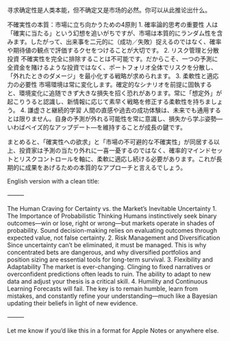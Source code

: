 寻求确定性是人类本能，但不确定又是市场的必然。你可以从此推论出什么。

不確実性の本質：市場に立ち向かうための4原則
	1.	確率論的思考の重要性
人は「確実に当たる」という幻想を追いがちですが、市場は本質的にランダム性を含みます。したがって、出来事を二元的に（成功／失敗）捉えるのではなく、確率や期待値の観点で評価するクセをつけることが大切です。
	2.	リスク管理と分散投資
不確実性を完全に排除することは不可能です。だからこそ、一つの予測に全資金を賭けるような投資ではなく、ポートフォリオ全体でリスクを分散し、「外れたときのダメージ」を最小化する戦略が求められます。
	3.	柔軟性と適応力の必要性
市場環境は常に変化します。確定的なシナリオを前提に固執すると、環境変化に追随できず大きな損失を招く恐れがあります。常に「想定外」が起こりうると認識し、新情報に応じて素早く戦略を修正する柔軟性を持ちましょう。
	4.	謙虚さと継続的学習
人間の直感や過去の成功体験は、未来でも通用するとは限りません。自身の予測が外れる可能性を常に意識し、損失から学ぶ姿勢—いわばベイズ的なアップデート—を維持することが成長の鍵です。

まとめると、「確実性への欲求」と「市場の不可避的な不確実性」が同居する以上、投資家は予測の当たり外れに一喜一憂するのではなく、確率的マインドセットとリスクコントロールを軸に、柔軟に適応し続ける必要があります。これが長期的に成果をあげるための本質的なアプローチと言えるでしょう。


English version with a clean title:

⸻

The Human Craving for Certainty vs. the Market’s Inevitable Uncertainty
	1.	The Importance of Probabilistic Thinking
Humans instinctively seek binary outcomes—win or lose, right or wrong—but markets operate in shades of probability. Sound decision-making relies on evaluating outcomes through expected value, not false certainty.
	2.	Risk Management and Diversification
Since uncertainty can’t be eliminated, it must be managed. This is why concentrated bets are dangerous, and why diversified portfolios and position sizing are essential tools for long-term survival.
	3.	Flexibility and Adaptability
The market is ever-changing. Clinging to fixed narratives or overconfident predictions often leads to ruin. The ability to adapt to new data and adjust your thesis is a critical skill.
	4.	Humility and Continuous Learning
Forecasts will fail. The key is to remain humble, learn from mistakes, and constantly refine your understanding—much like a Bayesian updating their beliefs in light of new evidence.

⸻

Let me know if you’d like this in a format for Apple Notes or anywhere else.